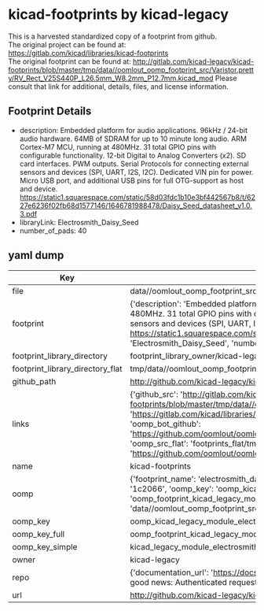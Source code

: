 # kicad-footprints by kicad-legacy  
This is a harvested standardized copy of a footprint from github.  
The original project can be found at:  
https://gitlab.com/kicad/libraries/kicad-footprints  
The original footprint can be found at:
http://gitlab.com/kicad-legacy/kicad-footprints/blob/master/tmp/data//oomlout_oomp_footprint_src/Varistor.pretty/RV_Rect_V25S440P_L26.5mm_W8.2mm_P12.7mm.kicad_mod
Please consult that link for additional, details, files, and license information.  
## Footprint Details
* description: Embedded platform for audio applications. 96kHz / 24-bit audio hardware. 64MB of SDRAM for up to 10 minute long audio. ARM Cortex-M7 MCU, running at 480MHz. 31 total GPIO pins with configurable functionality. 12-bit Digital to Analog Converters (x2). SD card interfaces. PWM outputs. Serial Protocols for connecting external sensors and devices (SPI, UART, I2S, I2C). Dedicated VIN pin for power. Micro USB port, and additional USB pins for full OTG-support as host and device. https://static1.squarespace.com/static/58d03fdc1b10e3bf442567b8/t/6227e6236f02fb68d1577146/1646781988478/Daisy_Seed_datasheet_v1.0.3.pdf  
* libraryLink: Electrosmith_Daisy_Seed  
* number_of_pads: 40  
## yaml dump  
| Key | Value |  
| --- | --- |  
| file | data//oomlout_oomp_footprint_src/kicad-footprints/Module.pretty/Electrosmith_Daisy_Seed.kicad_mod |  
| footprint | {'description': 'Embedded platform for audio applications. 96kHz / 24-bit audio hardware. 64MB of SDRAM for up to 10 minute long audio. ARM Cortex-M7 MCU, running at 480MHz. 31 total GPIO pins with configurable functionality. 12-bit Digital to Analog Converters (x2). SD card interfaces. PWM outputs. Serial Protocols for connecting external sensors and devices (SPI, UART, I2S, I2C). Dedicated VIN pin for power. Micro USB port, and additional USB pins for full OTG-support as host and device. https://static1.squarespace.com/static/58d03fdc1b10e3bf442567b8/t/6227e6236f02fb68d1577146/1646781988478/Daisy_Seed_datasheet_v1.0.3.pdf', 'libraryLink': 'Electrosmith_Daisy_Seed', 'number_of_pads': 40} |  
| footprint_library_directory | footprint_library_owner/kicad-legacy_kicad-footprints |  
| footprint_library_directory_flat | tmp/data//oomlout_oomp_footprint_src/footprints_flat/kicad_legacy_module_electrosmith_daisy_seed/working |  
| github_path | http://github.com/kicad-legacy/kicad-footprints/blob/master/tmp/data//oomlout_oomp_footprint_src/Module.pretty/Electrosmith_Daisy_Seed.kicad_mod |  
| links | {'github_src': 'http://gitlab.com/kicad-legacy/kicad-footprints/blob/master/tmp/data//oomlout_oomp_footprint_src/Varistor.pretty/RV_Rect_V25S440P_L26.5mm_W8.2mm_P12.7mm.kicad_mod', 'github_src_repo': 'https://gitlab.com/kicad/libraries/kicad-footprints', 'oomp_bot': 'tmp/data//oomlout_oomp_footprint_src/footprints/kicad_legacy_module_electrosmith_daisy_seed/working', 'oomp_bot_github': 'https://github.com/oomlout/oomlout_oomp_footprint_bot/tree/main/tmp/data//oomlout_oomp_footprint_src/footprints/kicad_legacy_module_electrosmith_daisy_seed/working', 'oomp_src_flat': 'footprints_flat/tmp/data//oomlout_oomp_footprint_src/footprints_flat/kicad_legacy_module_electrosmith_daisy_seed/working', 'oomp_src_flat_github': 'https://github.com/oomlout/oomlout_oomp_footprint_src/tree/main/tmp/data//oomlout_oomp_footprint_src/footprints_flat/kicad_legacy_module_electrosmith_daisy_seed/working'} |  
| name | kicad-footprints |  
| oomp | {'footprint_name': 'electrosmith_daisy_seed', 'library_name': 'module', 'md5': '1c2066eb797d657f938e423f5bbc1a97', 'md5_10': '1c2066eb79', 'md5_5': '1c206', 'md5_6': '1c2066', 'oomp_key': 'oomp_kicad_legacy_module_electrosmith_daisy_seed', 'oomp_key_extra': 'oomp_footprint_kicad_legacy_module_electrosmith_daisy_seed', 'oomp_key_full': 'oomp_footprint_kicad_legacy_module_electrosmith_daisy_seed_1c2066', 'oomp_key_simple': 'kicad_legacy_module_electrosmith_daisy_seed', 'original_filename': 'data//oomlout_oomp_footprint_src/kicad-footprints/Module.pretty/Electrosmith_Daisy_Seed.kicad_mod', 'owner_name': 'kicad_legacy'} |  
| oomp_key | oomp_kicad_legacy_module_electrosmith_daisy_seed |  
| oomp_key_full | oomp_footprint_kicad_legacy_module_electrosmith_daisy_seed |  
| oomp_key_simple | kicad_legacy_module_electrosmith_daisy_seed |  
| owner | kicad-legacy |  
| repo | {'documentation_url': 'https://docs.github.com/rest/overview/resources-in-the-rest-api#rate-limiting', 'message': "API rate limit exceeded for 84.66.142.224. (But here's the good news: Authenticated requests get a higher rate limit. Check out the documentation for more details.)"} |  
| url | http://github.com/kicad-legacy/kicad-footprints |  

